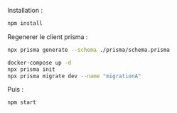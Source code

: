 Installation :

```bash
npm install
```

Regenerer le client prisma :

```bash
npx prisma generate --schema ./prisma/schema.prisma
```

```bash
docker-compose up -d
npx prisma init
npx prisma migrate dev --name "migrationA"
```

Puis :

```bash
npm start
```
